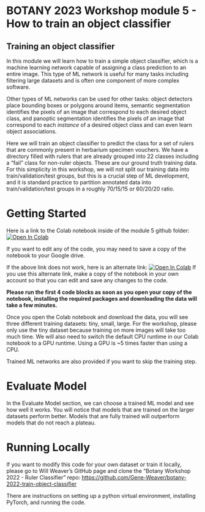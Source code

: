 # BOTANY 2023 Workshop module 5 - How to train an object classifier

## Training an object classifier
In this module we will learn how to train a simple object classifier, which is a machine learning network capable of assigning a class prediction to an entire image. This type of ML network is useful for many tasks including filtering large datasets and is often one component of more complex software. 

Other types of ML networks can be used for other tasks: object detectors place bounding boxes or polygons around items, semantic segmentation identifies the pixels of an image that correspond to each desired object class, and panoptic segmentation identifies the pixels of an image that correspond to each *instance* of a desired object class and can even learn object associations. 

Here we will train an object classifier to predict the class for a set of rulers that are commonly present in herbarium specimen vouchers. We have a directory filled with rulers that are already grouped into 22 classes including a “fail” class for non-ruler objects. These are our ground truth training data. For this simplicity in this workshop, we will not split our training data into train/validation/test groups, but this is a crucial step of ML development, and it is standard practice to partition annotated data into train/validation/test groups in a roughly 70/15/15 or 60/20/20 ratio. 
# Getting Started

Here is a link to the Colab notebook inside of the module 5 github folder: [![Open In Colab](https://colab.research.google.com/assets/colab-badge.svg)](https://colab.research.google.com/github/richiehodel/Botany2023_DLworkshop/blob/main/5_create_annotated_datasets/Botany_WorkShop_Train_Object_Classifier.ipynb)

If you want to edit any of the code, you may need to save a copy of the notebook to your Google drive.

If the above link does not work, here is an alternate link: [![Open In Colab](https://colab.research.google.com/assets/colab-badge.svg)](https://colab.research.google.com/drive/1koHbxPoTn_lGU-Y9upCa_BOI3JuD3Wrj?usp=sharing)
If you use this alternate link, make a copy of the notebook in your own account so that you can edit and save any changes to the code.

**Please run the first 4 code blocks as soon as you open your copy of the notebook, installing the required packages and downloading the data will take a few minutes.**

Once you open the Colab notebook and download the data, you will see three different training datasets: tiny, small, large. For the workshop, please only use the tiny dataset because training on more images will take too much time. We will also need to switch the default CPU runtime in our Colab notebook to a GPU runtime. Using a GPU is ~5 times faster than using a CPU. 

Trained ML networks are also provided if you want to skip the training step.
# Evaluate Model
In the Evaluate Model section, we can choose a trained ML model and see how well it works. You will notice that models that are trained on the larger datasets perform better. Models that are fully trained will outperform models that do not reach a plateau. 
# Running Locally
If you want to modify this code for your own dataset or train it locally, please go to Will Weaver’s GitHub page and clone the “Botany Workshop 2022 - Ruler Classifier” repo: https://github.com/Gene-Weaver/botany-2022-train-object-classifier

There are instructions on setting up a python virtual environment, installing PyTorch, and running the code. 

